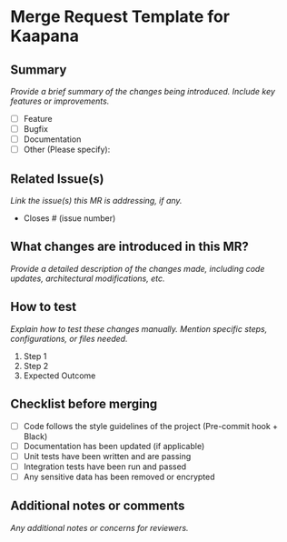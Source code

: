 # Merge Request Template for Kaapana

## Summary

_Provide a brief summary of the changes being introduced. Include key features or improvements._

- [ ] Feature
- [ ] Bugfix
- [ ] Documentation
- [ ] Other (Please specify):

## Related Issue(s)

_Link the issue(s) this MR is addressing, if any._

- Closes # (issue number)

## What changes are introduced in this MR?

_Provide a detailed description of the changes made, including code updates, architectural modifications, etc._

## How to test

_Explain how to test these changes manually. Mention specific steps, configurations, or files needed._

1. Step 1
2. Step 2
3. Expected Outcome

## Checklist before merging

- [ ] Code follows the style guidelines of the project (Pre-commit hook + Black)
- [ ] Documentation has been updated (if applicable)
- [ ] Unit tests have been written and are passing
- [ ] Integration tests have been run and passed
- [ ] Any sensitive data has been removed or encrypted

## Additional notes or comments

_Any additional notes or concerns for reviewers._
